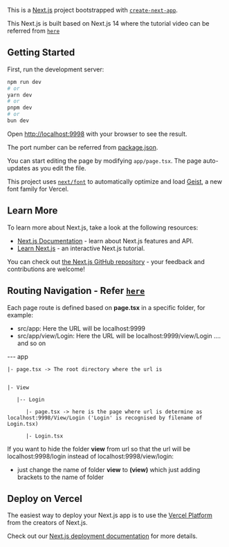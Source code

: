 This is a [Next.js](https://nextjs.org) project bootstrapped with [`create-next-app`](https://nextjs.org/docs/app/api-reference/cli/create-next-app).

This Next.js is built based on Next.js 14 where the tutorial video can be referred from [`here`](https://www.youtube.com/playlist?list=PLC3y8-rFHvwjOKd6gdf4QtV1uYNiQnruI)

## Getting Started

First, run the development server:

```bash
npm run dev
# or
yarn dev
# or
pnpm dev
# or
bun dev
```

Open [http://localhost:9998](http://localhost:9998) with your browser to see the result.

The port number can be referred from [package.json](https://github.com/WeiHen01/NextJS_Web_Tutorial/blob/master/package-lock.json).

You can start editing the page by modifying `app/page.tsx`. The page auto-updates as you edit the file.

This project uses [`next/font`](https://nextjs.org/docs/app/building-your-application/optimizing/fonts) to automatically optimize and load [Geist](https://vercel.com/font), a new font family for Vercel.

## Learn More

To learn more about Next.js, take a look at the following resources:

- [Next.js Documentation](https://nextjs.org/docs) - learn about Next.js features and API.
- [Learn Next.js](https://nextjs.org/learn) - an interactive Next.js tutorial.

You can check out [the Next.js GitHub repository](https://github.com/vercel/next.js) - your feedback and contributions are welcome!


## Routing Navigation - Refer [`here`](https://www.youtube.com/watch?v=Tpo5wBuk3po&list=PLC3y8-rFHvwjOKd6gdf4QtV1uYNiQnruI&index=13&t=29s&pp=iAQB)

Each page route is defined based on **page.tsx** in a specific folder, for example:
- src/app: Here the URL will be localhost:9999
- src/app/view/Login: Here the URL will be localhost:9999/view/Login
.... and so on

--- app


    |- page.tsx -> The root directory where the url is 


    |- View 

       |-- Login

          |- page.tsx -> here is the page where url is determine as localhost:9998/View/Login ('Login' is recognised by filename of Login.tsx)

          |- Login.tsx



If you want to hide the folder **view** from url so that the url will be localhost:9998/login instead of localhost:9998/view/login:

- just change the name of folder **view** to **(view)** which just adding brackets to the name of folder

## Deploy on Vercel

The easiest way to deploy your Next.js app is to use the [Vercel Platform](https://vercel.com/new?utm_medium=default-template&filter=next.js&utm_source=create-next-app&utm_campaign=create-next-app-readme) from the creators of Next.js.

Check out our [Next.js deployment documentation](https://nextjs.org/docs/app/building-your-application/deploying) for more details.
